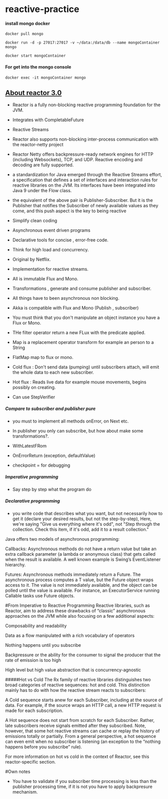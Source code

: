 # reactive-practice


#### install mongo docker 

`docker pull mongo`

`docker run -d -p 27017:27017 -v ~/data:/data/db --name mongoContainer mongo`

`docker start mongoContainer`

#### For get into the mongo console

`docker exec -it mongoContainer mongo`

## [About reactor 3.0](https://projectreactor.io/docs/core/release/reference/)
 
* Reactor is a fully non-blocking reactive programming foundation for the JVM.
* Integrates with CompletableFuture
* Reactive Streams 
* Reactor also supports non-blocking inter-process communication with the reactor-netty project
* Reactor Netty offers backpressure-ready network engines for HTTP (including Websockets), TCP, and UDP. Reactive encoding and decoding are fully supported.
* a standardization for Java emerged through the Reactive Streams effort, a specification that defines a set of interfaces and interaction rules for reactive libraries on the JVM. Its interfaces have been integrated into Java 9 under the Flow class.
* the equivalent of the above pair is Publisher-Subscriber. But it is the Publisher that notifies the Subscriber of newly available values as they come, and this push aspect is the key to being reactive


* Simplify clean coding 
* Asynchronous event driven programs
* Declarative tools for concise , error-free code.
* Think for high load and concurrency.
* Original by Netflix.
* Implementation for reactive streams.
* All is immutable Flux and Mono. 
* Transformations , generate and consume publisher and subscriber.
* All things have to been asynchronous non blocking.
* Akka is compatible with Flux and Mono (Publish , subscriber)
* You must think that you don't manipulate an object instance you have a Flux or Mono.
* THe filter operator return a new FLux with the predicate applied.
* Map is a replacement operator transform for example an person to a String 
* FlatMap map to flux or mono.

* Cold flux : Don't send data (pumping) until subscribers attach, will emit the whole data to each new subscriber.
* Hot flux : Reads live data for example mouse movements, begins possibly on creating.

* Can use StepVerifier 
 

 
##### Compare to subscriber and publisher pure
   
* you must to implement all methods onError, on Next etc.
* In publisher you only can subscribe, but how about make some transformations?.



* WithLatestFRom
* OnErrorReturn (exception, defaultValue)
* checkpoint = for debugging


##### Imperative programming

* Say step by step what the program do

##### Declarative programming

*  you write code that describes what you want, but not necessarily how to get it (declare your desired results, 
but not the step-by-step), Here, we're saying "Give us everything where it's odd", not "Step through the collection. 
Check this item, if it's odd, add it to a result collection."





 Java offers two models of asynchronous programming:

Callbacks: Asynchronous methods do not have a return value but take an extra callback parameter (a lambda or anonymous class) that gets called when the result is available. A well known example is Swing’s EventListener hierarchy.

Futures: Asynchronous methods immediately return a Future<T>. The asynchronous process computes a T value, but the Future object wraps access to it. The value is not immediately available, and the object can be polled until the value is available. For instance, an ExecutorService running Callable<T> tasks use Future objects.



#From Imperative to Reactive Programming
Reactive libraries, such as Reactor, aim to address these drawbacks of “classic” asynchronous approaches on the JVM while also focusing on a few additional aspects:

Composability and readability

Data as a flow manipulated with a rich vocabulary of operators

Nothing happens until you subscribe

Backpressure or the ability for the consumer to signal the producer that the rate of emission is too high

High level but high value abstraction that is concurrency-agnostic


#####Hot vs Cold
The Rx family of reactive libraries distinguishes two broad categories of reactive sequences: hot and cold. This distinction mainly has to do with how the reactive stream reacts to subscribers:

A Cold sequence starts anew for each Subscriber, including at the source of data. For example, if the source wraps an HTTP call, a new HTTP request is made for each subscription.

A Hot sequence does not start from scratch for each Subscriber. Rather, late subscribers receive signals emitted after they subscribed. Note, however, that some hot reactive streams can cache or replay the history of emissions totally or partially. From a general perspective, a hot sequence can even emit when no subscriber is listening (an exception to the “nothing happens before you subscribe” rule).

For more information on hot vs cold in the context of Reactor, see this reactor-specific section.

#Own notes

* You have to validate if you subscriber time processing is less than the publisher processing time, if it is not 
you have to apply backpresure mechanism.

